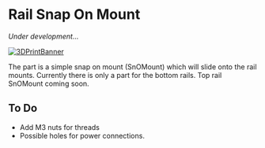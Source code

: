 # Rail Snap On Mount
*Under development...*

<a href="https://github.com/landrs-toolkit/LANDRs-Science-Drone/blob/main/Design/MechanicalDesign/SensorMounts/RailSnapMount/BotRailSnapMount.STL">
         <img alt="3DPrintBanner" src="https://img.shields.io/badge/3DPrintable-STL%20Here-blueviolet">
 </a>

The part is a simple snap on mount (SnOMount) which will slide onto the rail mounts. Currently there is only a part for the bottom rails.
Top rail SnOMount coming soon.

## To Do
- Add M3 nuts for threads
- Possible holes for power connections.